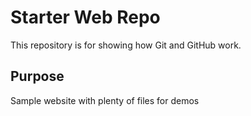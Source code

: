 # Starter Web Repo

This repository is for showing how Git and GitHub work.

## Purpose 

Sample website with plenty of files for demos
